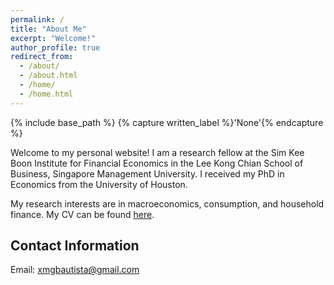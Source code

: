 ```yaml
---
permalink: /
title: "About Me"
excerpt: "Welcome!"
author_profile: true
redirect_from: 
  - /about/
  - /about.html
  - /home/
  - /home.html
---
```


{% include base_path %}
{% capture written_label %}'None'{% endcapture %}

Welcome to my personal website! I am a research fellow at the Sim Kee Boon Institute for Financial Economics in the Lee Kong Chian School of 
Business, Singapore Management University. I received my PhD in Economics from the University of Houston.
<br>

My research interests are in macroeconomics, consumption, and household finance. My CV can be found [here](cv/cv_xmgbautista.pdf).
<br>

## Contact Information

Email: [xmgbautista@gmail.com](mailto:xmgbautista@gmail.com)